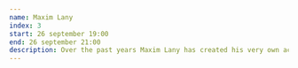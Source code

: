 ```yaml
---
name: Maxim Lany
index: 3
start: 26 september 19:00
end: 26 september 21:00
description: Over the past years Maxim Lany has created his very own acclaimed sound, which not only made him a household name, but also led him to do what he is most passionate about. Full focus on creating new music and expressing himself through his unique DJ sets where he takes the audience on a musical journey. Maxim Lany is a Belgian DJ/producer and a well-known figure in the Belgian electronic music scene. Internationally, Maxim Lany has spread his sounds throughout the years all over Europe and Asia, building up a strong reputation. (He is also a yearly guest at Tomorrowland, Extrema Outdoor and WeCanDance). After having released his music on Bedrock Records, King Street Sounds,Kittball Records and WePlay House Recordings Maxim is now signed to Armada ElectronicElements and has also released on Moonbootique. His music is played by Solomun, Kölsch and Tale Of Us.
---
```

